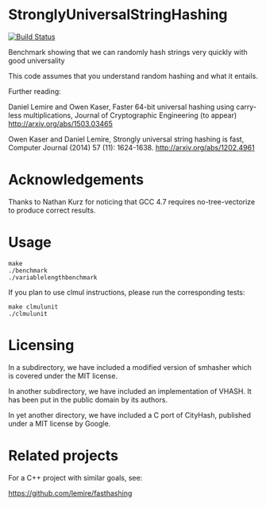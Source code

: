 StronglyUniversalStringHashing
==============================
[![Build Status](https://travis-ci.org/lemire/StronglyUniversalStringHashing.png)](https://travis-ci.org/lemire/StronglyUniversalStringHashing)

Benchmark showing that we can randomly hash strings very quickly with good universality 

This code assumes that you understand random hashing and what it entails.



Further reading:

 Daniel Lemire and Owen Kaser, Faster 64-bit universal hashing using carry-less multiplications, Journal of Cryptographic Engineering (to appear)
 http://arxiv.org/abs/1503.03465 
 
 Owen Kaser and Daniel Lemire, Strongly universal string hashing is fast, Computer Journal (2014) 57 (11): 1624-1638.
 http://arxiv.org/abs/1202.4961




Acknowledgements
==================


Thanks to Nathan Kurz for noticing that GCC 4.7 requires no-tree-vectorize to produce correct results.



Usage
======

    make
    ./benchmark
    ./variablelengthbenchmark

If you plan to use clmul instructions, please run the corresponding
tests:

    make clmulunit
    ./clmulunit


Licensing
==========

In a subdirectory, we have included a modified version of smhasher which is covered under
the MIT license.

In another subdirectory, we have included an implementation of VHASH. It has been put in the
public domain by its authors.

In yet another directory, we have included a C port of CityHash, published under a MIT license
by Google.


Related projects
=================

For a C++ project with similar goals, see:

https://github.com/lemire/fasthashing


